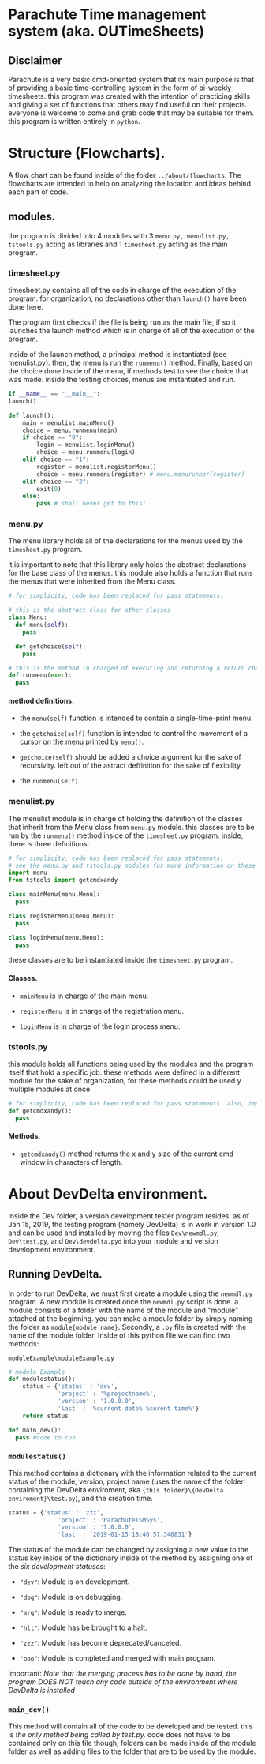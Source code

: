 Parachute Time management system (aka. OUTimeSheets)
====================================================

Disclaimer
---------

Parachute is a very basic cmd-oriented system that its main purpose is that of providing a basic time-controlling system in the form of bi-weekly timesheets. this program was created with the intention of practicing skills and giving a set of functions that others may find useful on their projects.. everyone is welcome to come and grab code that may be suitable for them. this program is written entirely in `python`.

Structure (Flowcharts).
======================

A flow chart can be found inside of the folder `../about/flowcharts`.
The flowcharts are intended to help on analyzing the location and ideas behind each part of code.

modules.
--------

the program is divided into 4 modules with 3 `menu.py, menulist.py, tstools.py` acting as libraries and 1 `timesheet.py` acting as the main program.

### timesheet.py

timesheet.py contains all of the code in charge of the execution of the program. for organization, no declarations other than `launch()` have been done here.

The program first checks if the file is being run as the main file, if so it launches the launch method which is in charge of all of the execution of the program.

inside of the launch method, a principal method is instantiated (see menulist.py). then, the menu is run the `runmenu()` method. Finally, based on the choice done inside of the menu, if methods test to see the choice that was made. inside the testing choices, menus are instantiated and run.


```python
if __name__ == "__main__":
launch()

def launch():
    main = menulist.mainMenu()
    choice = menu.runmenu(main)
    if choice == "0":
        login = menulist.loginMenu()
        choice = menu.runmenu(login)
    elif choice == "1":
        register = menulist.registerMenu()
        choice = menu.runmenu(register) # menu.menurunner(register)
    elif choice == "2":
        exit(0)
    else:
        pass # shall never get to this!
```

### menu.py

The menu library holds all of the declarations for the menus used by the `timesheet.py` program.

it is important to note that this library only holds the abstract declarations for the base class of the menus. this module also holds a function that runs the menus that were inherited from the Menu class.

```python
# for simplicity, code has been replaced for pass statements.

# this is the abstract class for other classes
class Menu:
  def menu(self):
    pass

  def getchoice(self):
    pass

# this is the method in charged of executing and returning a return choice from the Menu-based menus
def runmenu(exec):
  pass
```
#### method definitions.
* the `menu(self)` function is intended to contain a single-time-print menu.

* the `getchoice(self)` function is intended to control the movement of a cursor on the menu printed by `menu()`.

* `getchoice(self)` should be added a choice argument for the sake of recursivity. left out of the astract deffinition for the sake of flexibility

* the `runmenu(self)`

### menulist.py

The menulist module is in charge of holding the definition of the classes that inherit from the Menu class from `menu.py` module. this classes are to be run by the `runmenu()` method inside of the `timesheet.py` program. inside, there is three definitions:

```python
# for simplicity, code has been replaced for pass statements.
# see the menu.py and tstools.py modules for more information on these imports.
import menu
from tstools import getcmdxandy

class mainMenu(menu.Menu):
  pass

class registerMenu(menu.Menu):
  pass

class loginMenu(menu.Menu):
  pass
```

these classes are to be instantiated inside the `timesheet.py` program.
#### Classes.

* `mainMenu` is in charge of the main menu.

* `registerMenu` is in charge of the registration menu.

* `loginMenu` is in charge of the login process menu.

### tstools.py

this module holds all functions being used by the modules and the program itself that hold a specific job. these methods were defined in a different module for the sake of organization, for these methods could be used y multiple modules at once.

```python
# for simplicity, code has been replaced for pass statements. also, imports have been left out.
def getcmdxandy():
  pass
```

#### Methods.

* `getcmdxandy()` method returns the x and y size of the current cmd window in characters of length.

About DevDelta environment.
==========================

Inside the Dev folder, a version development tester program resides. as of Jan 15, 2019, the testing program (namely DevDelta) is in work in version 1.0 and can be used and installed by moving the files `Dev\newmdl.py`, `Dev\test.py`, and `Dev\devdelta.pyd` into your module and version development environment.

Running DevDelta.
-----------------

In order to run DevDelta, we must first create a module using the `newmdl.py` program. A new module is created once the `newmdl.py` script is done. a module consists of a folder with the name of the module and "module" attached at the beginning. you can make a module folder by simply naming the folder as `module{module name}`. Secondly, a `.py` file is created with the name of the module folder. Inside of this python file we can find two methods:

`moduleExample\moduleExample.py`

```python
# module Example
def modulestatus():
    status = {'status' : 'dev',
              'project' : '%projectname%',
              'vercion' : '1.0.0.0',
              'last' : '%current date% %curent time%'}
    return status

def main_dev():
  pass #code to run.
```

### `modulestatus()`

This method contains a dictionary with the information related to the current status of the module, version, project name (uses the name of the folder containing the DevDelta enviroment, aka `{this folder}\{DevDelta enviroment}\test.py`), and the creation time.

```python
status = {'status' : 'zzz',
              'project' : 'ParachuteTSMSys',
              'version' : '1.0.0.0',
              'last' : '2019-01-15 18:40:57.340831'}
```

The status of the module can be changed by assigning a new value to the status key inside of the dictionary inside of the method by assigning one of the _six development statuses_:

* `"dev"`: Module is on development.

* `"dbg"`: Module is on debugging.

* `"mrg"`: Module is ready to merge.

* `"hlt"`: Module has be brought to a halt.

* `"zzz"`: Module has become deprecated/canceled.

* `"ooo"`: Module is completed and merged with main program.

Important: _Note that the merging process has to be done by hand, the program DOES NOT touch any code outside of the environment where DevDelta is installed_

### `main_dev()`

This method will contain all of the code to be developed and be tested. this is _the only method being called by test.py._ code does not have to be contained only on this file though, folders can be made inside of the module folder as well as adding files to the folder that are to be used by the module.

